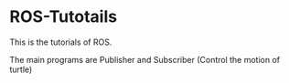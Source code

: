 # ROS-Tutotails

This is the tutorials of ROS.

The main programs are Publisher and Subscriber (Control the motion of turtle)
